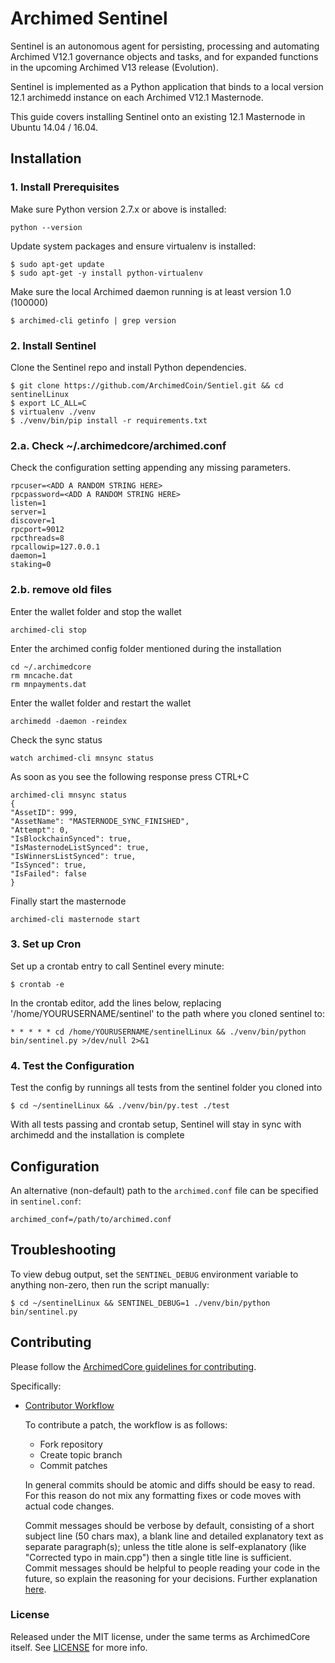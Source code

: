 # Archimed Sentinel


Sentinel is an autonomous agent for persisting, processing and automating Archimed V12.1 governance objects and tasks, and for expanded functions in the upcoming Archimed V13 release (Evolution).

Sentinel is implemented as a Python application that binds to a local version 12.1 archimedd instance on each Archimed V12.1 Masternode.

This guide covers installing Sentinel onto an existing 12.1 Masternode in Ubuntu 14.04 / 16.04.

## Installation

### 1. Install Prerequisites

Make sure Python version 2.7.x or above is installed:

    python --version

Update system packages and ensure virtualenv is installed:

    $ sudo apt-get update
    $ sudo apt-get -y install python-virtualenv

Make sure the local Archimed daemon running is at least version 1.0 (100000)

    $ archimed-cli getinfo | grep version

### 2. Install Sentinel

Clone the Sentinel repo and install Python dependencies.

    $ git clone https://github.com/ArchimedCoin/Sentiel.git && cd sentinelLinux
    $ export LC_ALL=C
    $ virtualenv ./venv
    $ ./venv/bin/pip install -r requirements.txt


### 2.a. Check ~/.archimedcore/archimed.conf

Check the configuration setting appending any missing parameters.

    rpcuser=<ADD A RANDOM STRING HERE>
    rpcpassword=<ADD A RANDOM STRING HERE>
    listen=1
    server=1
    discover=1
    rpcport=9012
    rpcthreads=8
    rpcallowip=127.0.0.1
    daemon=1
    staking=0


### 2.b. remove old files
Enter the wallet folder and stop the wallet

    archimed-cli stop

Enter the archimed config folder mentioned during the installation

    cd ~/.archimedcore
    rm mncache.dat
    rm mnpayments.dat

Enter the wallet folder and restart the wallet

    archimedd -daemon -reindex

Check the sync status

    watch archimed-cli mnsync status

As soon as you see the following response press CTRL+C

    archimed-cli mnsync status
    {
    "AssetID": 999,
    "AssetName": "MASTERNODE_SYNC_FINISHED",
    "Attempt": 0,
    "IsBlockchainSynced": true,
    "IsMasternodeListSynced": true,
    "IsWinnersListSynced": true,
    "IsSynced": true,
    "IsFailed": false
    }

Finally start the masternode

    archimed-cli masternode start


### 3. Set up Cron

Set up a crontab entry to call Sentinel every minute:

    $ crontab -e

In the crontab editor, add the lines below, replacing '/home/YOURUSERNAME/sentinel' to the path where you cloned sentinel to:

    * * * * * cd /home/YOURUSERNAME/sentinelLinux && ./venv/bin/python bin/sentinel.py >/dev/null 2>&1

### 4. Test the Configuration

Test the config by runnings all tests from the sentinel folder you cloned into

    $ cd ~/sentinelLinux && ./venv/bin/py.test ./test

With all tests passing and crontab setup, Sentinel will stay in sync with archimedd and the installation is complete

## Configuration

An alternative (non-default) path to the `archimed.conf` file can be specified in `sentinel.conf`:

    archimed_conf=/path/to/archimed.conf

## Troubleshooting

To view debug output, set the `SENTINEL_DEBUG` environment variable to anything non-zero, then run the script manually:

    $ cd ~/sentinelLinux && SENTINEL_DEBUG=1 ./venv/bin/python bin/sentinel.py

## Contributing

Please follow the [ArchimedCore guidelines for contributing](https://github.com/archimedpay/archimed/blob/v0.12.1.x/CONTRIBUTING.md).

Specifically:

* [Contributor Workflow](https://github.com/archimedpay/archimed/blob/v1.0.0/CONTRIBUTING.md#contributor-workflow)

    To contribute a patch, the workflow is as follows:

    * Fork repository
    * Create topic branch
    * Commit patches

    In general commits should be atomic and diffs should be easy to read. For this reason do not mix any formatting fixes or code moves with actual code changes.

    Commit messages should be verbose by default, consisting of a short subject line (50 chars max), a blank line and detailed explanatory text as separate paragraph(s); unless the title alone is self-explanatory (like "Corrected typo in main.cpp") then a single title line is sufficient. Commit messages should be helpful to people reading your code in the future, so explain the reasoning for your decisions. Further explanation [here](http://chris.beams.io/posts/git-commit/).

### License

Released under the MIT license, under the same terms as ArchimedCore itself. See [LICENSE](LICENSE) for more info.

